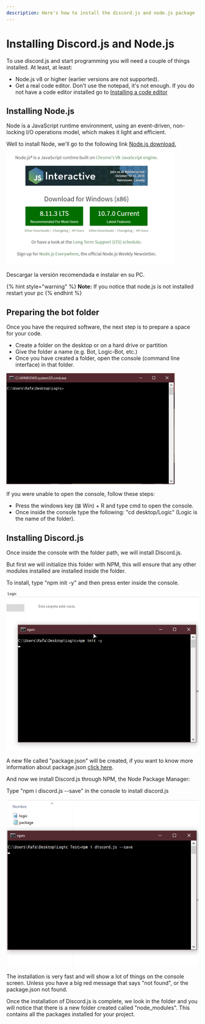 ```yaml
---
description: Here's how to install the discord.js and node.js package
---
```


# Installing Discord.js and Node.js

To use discord.js and start programming you will need a couple of things installed. At least, at least:

* Node.js v8 or higher \(earlier versions are not supported\).
* Get a real code editor. Don't use the notepad, it's not enough. If you do not have a code editor installed go to [Installing a code editor](https://logicdevelopment.gitbook.io/guide/~/edit/drafts/-LIjcwWX-vtS__ACNj3s/installing-discord.js-and-node.js)

## Installing Node.js

Node is a JavaScript runtime environment, using an event-driven, non-locking I/O operations model, which makes it light and efficient.

Well to install Node, we'll go to the following link [Node.js download.](https://nodejs.org/en/)

![](../.gitbook/assets/9.png)

 Descargar la versión recomendada e instalar en su PC.

{% hint style="warning" %}
**Note:** If you notice that node.js is not installed restart your pc
{% endhint %}

## Preparing the bot folder

Once you have the required software, the next step is to prepare a space for your code.

* Create a folder on the desktop or on a hard drive or partition
* Give the folder a name \(e.g. Bot, Logic-Bot, etc.\)
* Once you have created a folder, open the console \(command line interface\) in that folder.

![](../.gitbook/assets/10.png)

If you were unable to open the console, follow these steps:

* Press the windows key \(⊞ Win\) + R and type cmd to open the console.
* Once inside the console type the following: "cd desktop/Logic" \(Logic is the name of the folder\).

## Installing Discord.js

Once inside the console with the folder path, we will install Discord.js.

But first we will initialize this folder with NPM, this will ensure that any other modules installed are installed inside the folder.

To install, type "npm init -y" and then press enter inside the console.

![](../.gitbook/assets/2018-07-31_04-02-33.gif)

A new file called "package.json" will be created, if you want to know more information about package.json [click here](https://docs.npmjs.com/files/package.json).

And now we install Discord.js through NPM, the Node Package Manager:

Type "npm i discord.js --save" in the console to install discord.js

![](../.gitbook/assets/2018-08-01_16-35-57.gif)

The installation is very fast and will show a lot of things on the console screen. Unless you have a big red message that says "not found", or the package.json not found.

Once the installation of Discord.js is complete, we look in the folder and you will notice that there is a new folder created called "node\_modules". This contains all the packages installed for your project.

